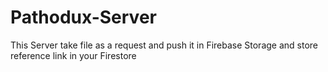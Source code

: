 # Pathodux-Server
This Server take file as a request and push it in Firebase Storage and store reference link in your Firestore
